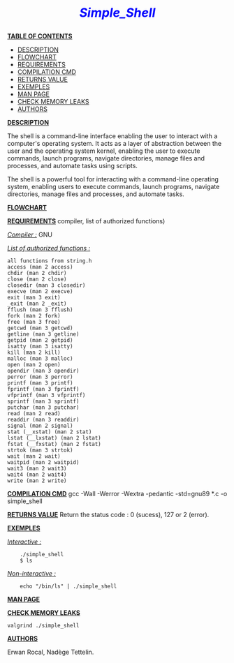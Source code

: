 # <p style="text-align: center;"><span style="color:blue">*Simple_Shell*</span></p>

<ins>__TABLE OF CONTENTS__</ins>
- [DESCRIPTION](#Description)
- [FLOWCHART](#Flowchart)
- [REQUIREMENTS](#Requirements)
- [COMPILATION CMD](#compliationCDM)
- [RETURNS VALUE](#RETURNSVALUE)
- [EXEMPLES](#Exemplesg)
- [MAN PAGE](#MANPAGE)
- [CHECK MEMORY LEAKS](#CHECKMEMORYLEAKS)
- [AUTHORS](#AUTHORS)


<ins>__DESCRIPTION__</ins>

The shell is a command-line interface enabling the user to interact with a computer's operating system. It acts as a layer of abstraction between the user and the operating system kernel, enabling the user to execute commands, launch programs, navigate directories, manage files and processes, and automate tasks using scripts.

The shell is a powerful tool for interacting with a command-line operating system, enabling users to execute commands, launch programs, navigate directories, manage files and processes, and automate tasks.



<ins>__FLOWCHART__</ins>


<ins>__REQUIREMENTS__</ins> compiler, list of authorized functions)

<ins>_Compiler :_</ins>
	GNU

<ins>_List of authorized functions :_</ins>

	all functions from string.h
	access (man 2 access)
	chdir (man 2 chdir)
	close (man 2 close)
	closedir (man 3 closedir)
	execve (man 2 execve)
	exit (man 3 exit)
	_exit (man 2 _exit)
	fflush (man 3 fflush)
	fork (man 2 fork)
	free (man 3 free)
	getcwd (man 3 getcwd)
	getline (man 3 getline)
	getpid (man 2 getpid)
	isatty (man 3 isatty)
	kill (man 2 kill)
	malloc (man 3 malloc)
	open (man 2 open)
	opendir (man 3 opendir)
	perror (man 3 perror)
	printf (man 3 printf)
	fprintf (man 3 fprintf)
	vfprintf (man 3 vfprintf)
	sprintf (man 3 sprintf)
	putchar (man 3 putchar)
	read (man 2 read)
	readdir (man 3 readdir)
	signal (man 2 signal)
	stat (__xstat) (man 2 stat)
	lstat (__lxstat) (man 2 lstat)
	fstat (__fxstat) (man 2 fstat)
	strtok (man 3 strtok)
	wait (man 2 wait)
	waitpid (man 2 waitpid)
	wait3 (man 2 wait3)
	wait4 (man 2 wait4)
	write (man 2 write)


<ins>__COMPILATION CMD__</ins>
	gcc -Wall -Werror -Wextra -pedantic -std=gnu89 *.c -o simple_shell

<ins>__RETURNS VALUE__</ins>
	Return the status code : 0 (sucess), 127 or 2 (error).

<ins>__EXEMPLES__

<ins>_Interactive :_</ins>

		./simple_shell
		$ ls

<ins>_Non-interactive :_</ins>

		echo "/bin/ls" | ./simple_shell

<ins>__MAN PAGE__</ins>


<ins>__CHECK MEMORY LEAKS__</ins>

	valgrind ./simple_shell

<ins>__AUTHORS__</ins>

Erwan Rocal, Nadège Tettelin.
